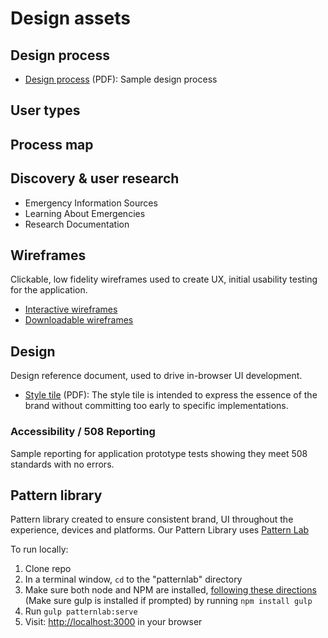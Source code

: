 # Design assets

## Design process

- [Design process](design-process/design-process.pdf) (PDF): Sample design process

## User types

## Process map

## Discovery & user research

- Emergency Information Sources
- Learning About Emergencies
- Research Documentation

## Wireframes

Clickable, low fidelity wireframes used to create UX, initial usability testing for the application.

- [Interactive wireframes](Moqups)
- [Downloadable wireframes](PDF)

## Design

Design reference document, used to drive in-browser UI development.

- [Style tile](style-tile/style-tile.pdf) (PDF): The style tile is intended to express the essence of the brand without committing too early to specific implementations.

### Accessibility / 508 Reporting

Sample reporting for application prototype tests showing they meet 508 standards with no errors.

## Pattern library

Pattern library created to ensure consistent brand, UI throughout the experience, devices and platforms. Our Pattern Library uses [Pattern Lab](http://patternlab.io/)

To run locally:

1. Clone repo
2. In a terminal window, `cd` to the "patternlab" directory
3. Make sure both node and NPM are installed, [following these directions](http://patternlab.io/docs/installation.html) (Make sure gulp is installed if prompted) by running `npm install gulp`
4. Run `gulp patternlab:serve`
5. Visit: [http://localhost:3000](http://localhost:3000) in your browser
